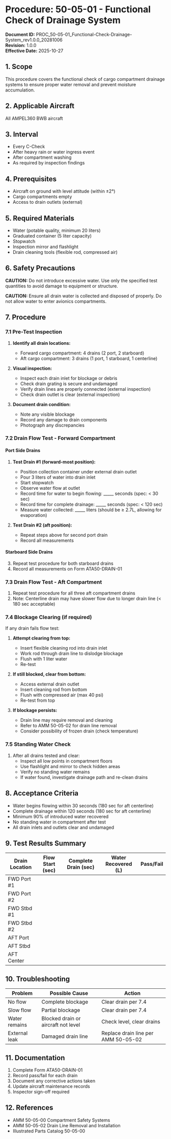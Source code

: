 # Procedure: 50-05-01 - Functional Check of Drainage System

**Document ID:** PROC_50-05-01_Functional-Check-Drainage-System_rev1.0.0_20281006  
**Revision:** 1.0.0  
**Effective Date:** 2025-10-27

## 1. Scope
This procedure covers the functional check of cargo compartment drainage systems to ensure proper water removal and prevent moisture accumulation.

## 2. Applicable Aircraft
All AMPEL360 BWB aircraft

## 3. Interval
- Every C-Check
- After heavy rain or water ingress event
- After compartment washing
- As required by inspection findings

## 4. Prerequisites
- Aircraft on ground with level attitude (within ±2°)
- Cargo compartments empty
- Access to drain outlets (external)

## 5. Required Materials
- Water (potable quality, minimum 20 liters)
- Graduated container (5 liter capacity)
- Stopwatch
- Inspection mirror and flashlight
- Drain cleaning tools (flexible rod, compressed air)

## 6. Safety Precautions
**CAUTION:** Do not introduce excessive water. Use only the specified test quantities to avoid damage to equipment or structure.

**CAUTION:** Ensure all drain water is collected and disposed of properly. Do not allow water to enter avionics compartments.

## 7. Procedure

### 7.1 Pre-Test Inspection
1. **Identify all drain locations:**
   - Forward cargo compartment: 4 drains (2 port, 2 starboard)
   - Aft cargo compartment: 3 drains (1 port, 1 starboard, 1 centerline)
   
2. **Visual inspection:**
   - Inspect each drain inlet for blockage or debris
   - Check drain grating is secure and undamaged
   - Verify drain lines are properly connected (external inspection)
   - Check drain outlet is clear (external inspection)

3. **Document drain condition:**
   - Note any visible blockage
   - Record any damage to drain components
   - Photograph any discrepancies

### 7.2 Drain Flow Test - Forward Compartment

#### Port Side Drains
1. **Test Drain #1 (forward-most position):**
   - Position collection container under external drain outlet
   - Pour 3 liters of water into drain inlet
   - Start stopwatch
   - Observe water flow at outlet
   - Record time for water to begin flowing: _____ seconds (spec: < 30 sec)
   - Record time for complete drainage: _____ seconds (spec: < 120 sec)
   - Measure water collected: _____ liters (should be ≥ 2.7L, allowing for evaporation)

2. **Test Drain #2 (aft position):**
   - Repeat steps above for second port drain
   - Record all measurements

#### Starboard Side Drains
3. Repeat test procedure for both starboard drains
4. Record all measurements on Form ATA50-DRAIN-01

### 7.3 Drain Flow Test - Aft Compartment
1. Repeat test procedure for all three aft compartment drains
2. Note: Centerline drain may have slower flow due to longer drain line (< 180 sec acceptable)

### 7.4 Blockage Clearing (if required)
If any drain fails flow test:

1. **Attempt clearing from top:**
   - Insert flexible cleaning rod into drain inlet
   - Work rod through drain line to dislodge blockage
   - Flush with 1 liter water
   - Re-test

2. **If still blocked, clear from bottom:**
   - Access external drain outlet
   - Insert cleaning rod from bottom
   - Flush with compressed air (max 40 psi)
   - Re-test from top

3. **If blockage persists:**
   - Drain line may require removal and cleaning
   - Refer to AMM 50-05-02 for drain line removal
   - Consider possibility of frozen drain (check temperature)

### 7.5 Standing Water Check
1. After all drains tested and clear:
   - Inspect all low points in compartment floors
   - Use flashlight and mirror to check hidden areas
   - Verify no standing water remains
   - If water found, investigate drainage path and re-clean drains

## 8. Acceptance Criteria
- Water begins flowing within 30 seconds (180 sec for aft centerline)
- Complete drainage within 120 seconds (180 sec for aft centerline)
- Minimum 90% of introduced water recovered
- No standing water in compartment after test
- All drain inlets and outlets clear and undamaged

## 9. Test Results Summary
| Drain Location | Flow Start (sec) | Complete Drain (sec) | Water Recovered (L) | Pass/Fail |
|----------------|------------------|----------------------|---------------------|-----------|
| FWD Port #1 | | | | |
| FWD Port #2 | | | | |
| FWD Stbd #1 | | | | |
| FWD Stbd #2 | | | | |
| AFT Port | | | | |
| AFT Stbd | | | | |
| AFT Center | | | | |

## 10. Troubleshooting
| Problem | Possible Cause | Action |
|---------|---------------|--------|
| No flow | Complete blockage | Clear drain per 7.4 |
| Slow flow | Partial blockage | Clear drain per 7.4 |
| Water remains | Blocked drain or aircraft not level | Check level, clear drains |
| External leak | Damaged drain line | Replace drain line per AMM 50-05-02 |

## 11. Documentation
1. Complete Form ATA50-DRAIN-01
2. Record pass/fail for each drain
3. Document any corrective actions taken
4. Update aircraft maintenance records
5. Inspector sign-off required

## 12. References
- AMM 50-05-00 Compartment Safety Systems
- AMM 50-05-02 Drain Line Removal and Installation
- Illustrated Parts Catalog 50-05-00
